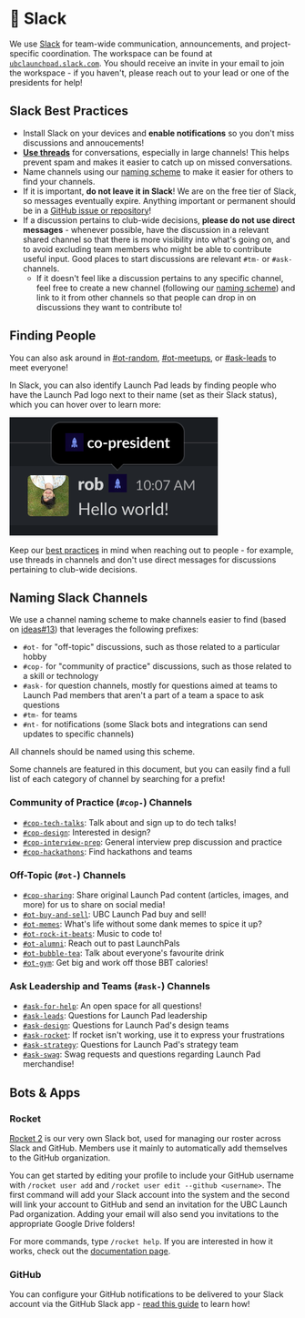 # 💬 Slack

We use [Slack](https://slack.com) for team-wide communication, announcements, and project-specific coordination. The workspace can be found at [`ubclaunchpad.slack.com`](https://ubclaunchpad.slack.com). You should receive an invite in your email to join the workspace - if you haven't, please reach out to your lead or one of the presidents for help!

## Slack Best Practices

* Install Slack on your devices and **enable notifications** so you don't miss discussions and annoucements!
* [**Use threads**](https://slackhq.com/getting-the-most-out-of-threads) for conversations, especially in large channels! This helps prevent spam and makes it easier to catch up on missed conversations.
* Name channels using our [naming scheme](#naming-slack-channels) to make it easier for others to find your channels.
* If it is important, **do not leave it in Slack**! We are on the free tier of Slack, so messages eventually expire. Anything important or permanent should be in a [GitHub issue or repository](/handbook/tools/github.md)!
* If a discussion pertains to club-wide decisions, **please do not use direct messages** - whenever possible, have the discussion in a relevant shared channel so that there is more visibility into what's going on, and to avoid excluding team members who might be able to contribute useful input. Good places to start discussions are relevant `#tm-` or `#ask-` channels.
  * If it doesn't feel like a discussion pertains to any specific channel, feel free to create a new channel (following our [naming scheme](#naming-slack-channels)) and link to it from other channels so that people can drop in on discussions they want to contribute to!

## Finding People

You can also ask around in [#ot-random](https://ubclaunchpad.slack.com/archives/C061Q5328), [#ot-meetups](https://ubclaunchpad.slack.com/archives/C017WMMJY7L), or [#ask-leads](https://ubclaunchpad.slack.com/archives/CK935RD3Q) to meet everyone!

In Slack, you can also identify Launch Pad leads by finding people who have the Launch Pad logo next to their name (set as their Slack status), which you can hover over to learn more:

![lead status](./img/lead-status.png)

Keep our [best practices](#slack-best-practices) in mind when reaching out to people - for example, use threads in channels and don't use direct messages for discussions pertaining to club-wide decisions.

## Naming Slack Channels

We use a channel naming scheme to make channels easier to find (based on [ideas#13](https://github.com/ubclaunchpad/ideas/issues/13)) that leverages the following prefixes:

* `#ot-` for "off-topic" discussions, such as those related to a particular hobby
* `#cop-` for "community of practice" discussions, such as those related to a skill or technology
* `#ask-` for question channels, mostly for questions aimed at teams to Launch Pad members that aren't a part of a team a space to ask questions
* `#tm-` for teams
* `#nt-` for notifications (some Slack bots and integrations can send updates to specific channels)

All channels should be named using this scheme.

Some channels are featured in this document, but you can easily find a full list of each category of channel by searching for a prefix!

### Community of Practice (`#cop-`) Channels

* [`#cop-tech-talks`](https://ubclaunchpad.slack.com/messages/C9VGF4V8C/): Talk about and sign up to do tech talks!
* [`#cop-design`](https://app.slack.com/client/T061Q8S7J/CK6D4QD8U): Interested in design?
* [`#cop-interview-prep`](https://ubclaunchpad.slack.com/messages/CD71Y6TP1/): General interview prep discussion and practice
* [`#cop-hackathons`](https://ubclaunchpad.slack.com/messages/C8WT5DV1C/): Find hackathons and teams

### Off-Topic (`#ot-`) Channels

* [`#cop-sharing`](https://app.slack.com/client/T061Q8S7J/C01622TSU9W): Share original Launch Pad content (articles, images, and more) for us to share on social media!
* [`#ot-buy-and-sell`](https://ubclaunchpad.slack.com/messages/CJVFFGYUT/): UBC Launch Pad buy and sell!
* [`#ot-memes`](https://ubclaunchpad.slack.com/messages/CFBN3BX8Q/): What's life without some dank memes to spice it up?
* [`#ot-rock-it-beats`](https://ubclaunchpad.slack.com/messages/CC2JK7677/): Music to code to!
* [`#ot-alumni`](https://ubclaunchpad.slack.com/messages/CAQ457K7H): Reach out to past LaunchPals
* [`#ot-bubble-tea`](https://ubclaunchpad.slack.com/messages/CK0HDCUV7): Talk about everyone's favourite drink
* [`#ot-gym`](https://ubclaunchpad.slack.com/messages/CG8GUAEPK): Get big and work off those BBT calories!

### Ask Leadership and Teams (`#ask-`) Channels

* [`#ask-for-help`](https://ubclaunchpad.slack.com/messages/CJXM08QBB): An open space for all questions!
* [`#ask-leads`](https://ubclaunchpad.slack.com/messages/CK935RD3Q/): Questions for Launch Pad leadership
* [`#ask-design`](https://ubclaunchpad.slack.com/messages/CK0H2GNQH): Questions for Launch Pad's design teams
* [`#ask-rocket`](https://ubclaunchpad.slack.com/messages/CK93HTYQN): If rocket isn't working, use it to express your frustrations
* [`#ask-strategy`](https://ubclaunchpad.slack.com/messages/CJVF0FQHG): Questions for Launch Pad's strategy team
* [`#ask-swag`](https://ubclaunchpad.slack.com/messages/C7Z1K8XNE): Swag requests and questions regarding Launch Pad merchandise!

## Bots & Apps

### Rocket <Badge type="tip" text="updated"/>

[Rocket 2](https://github.com/ubclaunchpad/rocket2) is our very own Slack bot, used for managing our roster across Slack and GitHub. Members use it mainly to automatically add themselves to the GitHub organization.

You can get started by editing your profile to include your GitHub username with `/rocket user add` and `/rocket user edit --github <username>`. The first command will add your Slack account into the system and the second will link your account to GitHub and send an invitation for the UBC Launch Pad organization. Adding your email will also send you invitations to the appropriate Google Drive folders!

For more commands, type `/rocket help`. If you are interested in how it works, check out the [documentation page](https://rocket2.readthedocs.io/en/latest/).

### GitHub

You can configure your GitHub notifications to be delivered to your Slack account via the GitHub Slack app - [read this guide](/handbook/tools/github.md#setting-up-notifications) to learn how!

